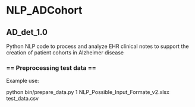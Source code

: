 # NLP_ADCohort 

## AD_det_1.0
Python NLP code to process and analyze EHR clinical notes to support the creation of patient cohorts in Alzheimer disease

### == Preprocessing test data ==

Example use: 

python bin/prepare_data.py 1  NLP_Possible_Input_Formate_v2.xlsx test_data.csv
